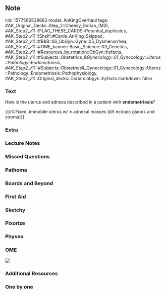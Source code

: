 ## Note
nid: 1577566538683
model: AnKingOverhaul
tags: #AK_Original_Decks::Step_2::Cheesy_Dorian_(M3), #AK_Step2_v11::!FLAG_THESE_CARDS::Potential_duplicates, #AK_Step2_v11::!Shelf::#Cards_AnKing_Skipped, #AK_Step2_v11::#B&B::06_ObGyn::Gyne::05_Dysmenorrhea, #AK_Step2_v11::#OME_banner::Basic_Science::03_Genetics, #AK_Step2_v11::#Resources_by_rotation::ObGyn::hyfacts, #AK_Step2_v11::#Subjects::Obstetrics_&_Gynecology::01_Gynecology::Uterus::Pathology::Endometriosis, #AK_Step2_v11::#Subjects::Obstetrics_&_Gynecology::01_Gynecology::Uterus::Pathology::Endometriosis::Pathophysiology, #AK_Step2_v11::Original_decks::Dorian::obgyn::hyfacts
markdown: false

### Text
How is the uterus and adnexa described in a patient with
<b>endometriosis</b>?
<div>
  {{c1::Fixed, immobile uterus w/ ± adnexal masses (d/t ectopic
  glands and stroma)}}
</div>

### Extra


### Lecture Notes


### Missed Questions


### Pathoma


### Boards and Beyond


### First Aid


### Sketchy


### Pixorize


### Physeo


### OME
<div class="ome-widget">
  <a href="https://onlinemeded.org/spa/obgyn?ref=anki"><img src=
  "_OME_AnkiFlashcards_Topic_1.png"></a>
</div>

### Additional Resources


### One by one

